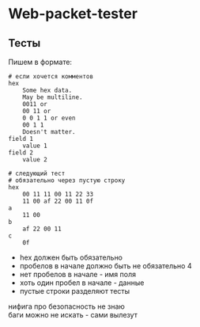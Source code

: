 Web-packet-tester
=================

Тесты
-----
Пишем в формате:
```
# если хочется комментов
hex
    Some hex data.
    May be multiline.
    0011 or
    00 11 or
    0 0 1 1 or even
    00 1 1
    Doesn't matter.
field 1
    value 1
field 2
    value 2
    
# следующий тест
# обязательно через пустую строку
hex
    00 11 11 00 11 22 33
    11 00 af 22 00 11 0f
a
    11 00
b
    af 22 00 11
c
    0f

```
 
+ hex должен быть обязательно
+ пробелов в начале должно быть не обязательно 4
+ нет пробелов в начале - имя поля
+ хоть один пробел в начале - данные
+ пустые строки разделяют тесты
 
нифига про безопасность не знаю</br>
баги можно не искать - сами вылезут 


